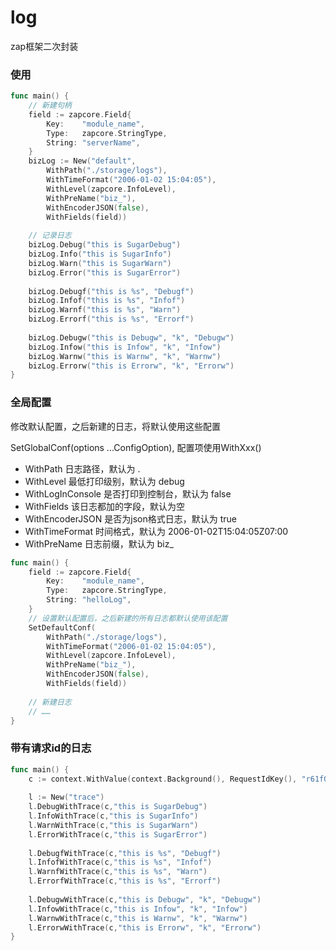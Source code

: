 # log
zap框架二次封装

### 使用

```go
func main() {
    // 新建句柄
    field := zapcore.Field{
        Key:    "module_name",
        Type:   zapcore.StringType,
        String: "serverName",
    }
    bizLog := New("default",
        WithPath("./storage/logs"),
        WithTimeFormat("2006-01-02 15:04:05"),
        WithLevel(zapcore.InfoLevel),
        WithPreName("biz_"),
        WithEncoderJSON(false),
        WithFields(field))
    
    // 记录日志
    bizLog.Debug("this is SugarDebug")
    bizLog.Info("this is SugarInfo")
    bizLog.Warn("this is SugarWarn")
    bizLog.Error("this is SugarError")
    
    bizLog.Debugf("this is %s", "Debugf")
    bizLog.Infof("this is %s", "Infof")
    bizLog.Warnf("this is %s", "Warn")
    bizLog.Errorf("this is %s", "Errorf")
    
    bizLog.Debugw("this is Debugw", "k", "Debugw")
    bizLog.Infow("this is Infow", "k", "Infow")
    bizLog.Warnw("this is Warnw", "k", "Warnw")
    bizLog.Errorw("this is Errorw", "k", "Errorw")
}


```

### 全局配置
修改默认配置，之后新建的日志，将默认使用这些配置

SetGlobalConf(options ...ConfigOption), 配置项使用WithXxx()

- WithPath 日志路径，默认为 .
- WithLevel 最低打印级别，默认为 debug
- WithLogInConsole 是否打印到控制台，默认为 false
- WithFields 该日志都加的字段，默认为空
- WithEncoderJSON 是否为json格式日志，默认为 true
- WithTimeFormat 时间格式，默认为 2006-01-02T15:04:05Z07:00
- WithPreName 日志前缀，默认为 biz_

```go
func main() {
    field := zapcore.Field{
        Key:    "module_name",
        Type:   zapcore.StringType,
        String: "helloLog",
    }
    // 设置默认配置后，之后新建的所有日志都默认使用该配置
    SetDefaultConf(
    	WithPath("./storage/logs"),
        WithTimeFormat("2006-01-02 15:04:05"),
        WithLevel(zapcore.InfoLevel),
        WithPreName("biz_"),
        WithEncoderJSON(false),
        WithFields(field))
    
    // 新建日志
    // ……
}
```

### 带有请求id的日志
```go
func main() {
    c := context.WithValue(context.Background(), RequestIdKey(), "r61f0ed0d70098_Zw8R1aoyl4tGeB4HMV")
    
    l := New("trace")
    l.DebugWithTrace(c,"this is SugarDebug")
    l.InfoWithTrace(c,"this is SugarInfo")
    l.WarnWithTrace(c,"this is SugarWarn")
    l.ErrorWithTrace(c,"this is SugarError")
    
    l.DebugfWithTrace(c,"this is %s", "Debugf")
    l.InfofWithTrace(c,"this is %s", "Infof")
    l.WarnfWithTrace(c,"this is %s", "Warn")
    l.ErrorfWithTrace(c,"this is %s", "Errorf")
    
    l.DebugwWithTrace(c,"this is Debugw", "k", "Debugw")
    l.InfowWithTrace(c,"this is Infow", "k", "Infow")
    l.WarnwWithTrace(c,"this is Warnw", "k", "Warnw")
    l.ErrorwWithTrace(c,"this is Errorw", "k", "Errorw")
}
```